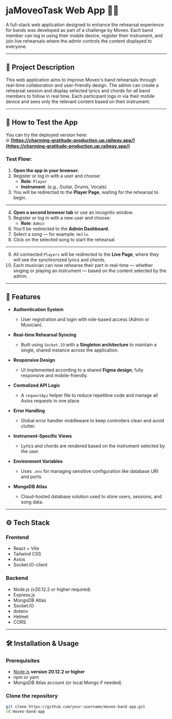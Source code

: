 # jaMoveoTask Web App 🎸🎤

A full-stack web application designed to enhance the rehearsal experience for bands was developed as part of a challenge by Moveo. Each band member can log in using their mobile device, register their instrument, and join live rehearsals where the admin controls the content displayed to everyone.

---

## 📌 Project Description

This web application aims to improve Moveo's band rehearsals through real-time collaboration and user-friendly design. The admin can create a rehearsal session and display selected lyrics and chords for all band members to follow in real time. Each participant logs in via their mobile device and sees only the relevant content based on their instrument.

---

## 🧪 How to Test the App

You can try the deployed version here:  
🌐 **[https://charming-gratitude-production.up.railway.app/](https://charming-gratitude-production.up.railway.app/)**

### Test Flow:

1. **Open the app in your browser.**
2. Register or log in with a user and choose:
   - **Role**: `Player`
   - **Instrument**: (e.g., Guitar, Drums, Vocals)
3. You will be redirected to the **Player Page**, waiting for the rehearsal to begin.

---

4. **Open a second browser tab** or use an incognito window.
5. Register or log in with a new user and choose:
   - **Role**: `Admin`
6. You’ll be redirected to the **Admin Dashboard**.
7. Select a song — for example: `Hello`.
8. Click on the selected song to start the rehearsal.

---

9. All connected `Players` will be redirected to the **Live Page**, where they will see the synchronized lyrics and chords.
10. Each musician can now rehearse their part in real-time — whether singing or playing an instrument — based on the content selected by the admin.

---


## 🚀 Features

- **Authentication System**
  - User registration and login with role-based access (Admin or Musician).

- **Real-time Rehearsal Syncing**
  - Built using `Socket.IO` with a **Singleton architecture** to maintain a single, shared instance across the application.

- **Responsive Design**
  - UI implemented according to a shared **Figma design**, fully responsive and mobile-friendly.

- **Centralized API Logic**
  - A `requestApi` helper file to reduce repetitive code and manage all Axios requests in one place.

- **Error Handling**
  - Global error handler middleware to keep controllers clean and avoid clutter.

- **Instrument-Specific Views**
  - Lyrics and chords are rendered based on the instrument selected by the user.

- **Environment Variables**
  - Uses `.env` for managing sensitive configuration like database URI and ports.

- **MongoDB Atlas**
  - Cloud-hosted database solution used to store users, sessions, and song data.

---

## ⚙️ Tech Stack

### Frontend
- React + Vite
- Tailwind CSS
- Axios
- Socket.IO-client

### Backend
- Node.js (v20.12.2 or higher required)
- Express.js
- MongoDB Atlas
- Socket.IO
- dotenv
- Helmet
- CORS

---

## 🛠️ Installation & Usage

### Prerequisites
- [Node.js](https://nodejs.org/) **version 20.12.2 or higher**
- npm or yarn
- MongoDB Atlas account (or local Mongo if needed)

### Clone the repository

```bash
git clone https://github.com/your-username/moveo-band-app.git
cd moveo-band-app
